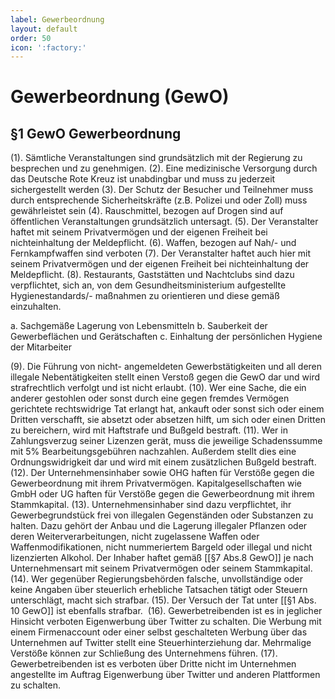 ```yaml
---
label: Gewerbeordnung
layout: default
order: 50
icon: ':factory:'
---
```


# Gewerbeordnung (GewO)

## §1 GewO Gewerbeordnung
(1). Sämtliche Veranstaltungen sind grundsätzlich mit der Regierung zu besprechen und zu genehmigen.
(2). Eine medizinische Versorgung durch das Deutsche Rote Kreuz ist unabdingbar und muss zu jederzeit sichergestellt werden
(3). Der Schutz der Besucher und Teilnehmer muss durch entsprechende Sicherheitskräfte (z.B. Polizei und oder Zoll) muss gewährleistet sein
(4). Rauschmittel, bezogen auf Drogen sind auf öffentlichen Veranstaltungen grundsätzlich untersagt.
(5). Der Veranstalter haftet mit seinem Privatvermögen und der eigenen Freiheit bei nichteinhaltung der Meldepflicht.
(6). Waffen, bezogen auf Nah/- und Fernkampfwaffen sind verboten
(7). Der Veranstalter haftet auch hier mit seinem Privatvermögen und der eigenen Freiheit bei nichteinhaltung der Meldepflicht.
(8). Restaurants, Gaststätten und Nachtclubs sind dazu verpflichtet, sich an, von dem Gesundheitsministerium aufgestellte Hygienestandards/- maßnahmen zu orientieren und diese gemäß einzuhalten.

a. Sachgemäße Lagerung von Lebensmitteln
b. Sauberkeit der Gewerbeflächen und Gerätschaften
c. Einhaltung der persönlichen Hygiene der Mitarbeiter

(9). Die Führung von nicht- angemeldeten Gewerbstätigkeiten und all deren illegale Nebentätigkeiten stellt einen Verstoß gegen die GewO dar und wird strafrechtlich verfolgt und ist nicht erlaubt.
(10). Wer eine Sache, die ein anderer gestohlen oder sonst durch eine gegen fremdes Vermögen gerichtete rechtswidrige Tat erlangt hat, ankauft oder sonst sich oder einem Dritten verschafft, sie absetzt oder absetzen hilft, um sich oder einen Dritten zu bereichern, wird mit Haftstrafe und Bußgeld bestraft.
(11). Wer in Zahlungsverzug seiner Lizenzen gerät, muss die jeweilige Schadenssumme mit 5% Bearbeitungsgebühren nachzahlen. Außerdem stellt dies eine Ordnungswidrigkeit dar und wird mit einem zusätzlichen Bußgeld bestraft.
(12). Der Unternehmensinhaber sowie OHG haften für Verstöße gegen die Gewerbeordnung mit ihrem Privatvermögen. Kapitalgesellschaften wie GmbH oder UG haften für Verstöße gegen die Gewerbeordnung mit ihrem Stammkapital.
(13). Unternehmensinhaber sind dazu verpflichtet, ihr Gewerbegrundstück frei von illegalen Gegenständen oder Substanzen zu halten. Dazu gehört der Anbau und die Lagerung illegaler Pflanzen oder deren Weiterverarbeitungen, nicht zugelassene Waffen oder Waffenmodifikationen, nicht nummeriertem Bargeld oder illegal und nicht lizenzierten Alkohol. Der Inhaber haftet gemäß [[§7 Abs.8 GewO]] je nach Unternehmensart mit seinem Privatvermögen oder seinem Stammkapital.
(14). Wer gegenüber Regierungsbehörden falsche, unvollständige oder keine Angaben über steuerlich erhebliche Tatsachen tätigt oder Steuern unterschlägt, macht sich strafbar.
(15). Der Versuch der Tat unter [[§1 Abs. 10 GewO]] ist ebenfalls strafbar. 
(16). Gewerbetreibenden ist es in jeglicher Hinsicht verboten Eigenwerbung über Twitter zu schalten. Die Werbung mit einem Firmenaccount oder einer selbst geschalteten Werbung über das Unternehmen auf Twitter stellt eine Steuerhinterziehung dar. Mehrmalige Verstöße können zur Schließung des Unternehmens führen.
(17). Gewerbetreibenden ist es verboten über Dritte nicht im Unternehmen angestellte im Auftrag Eigenwerbung über Twitter und anderen Plattformen zu schalten. 
